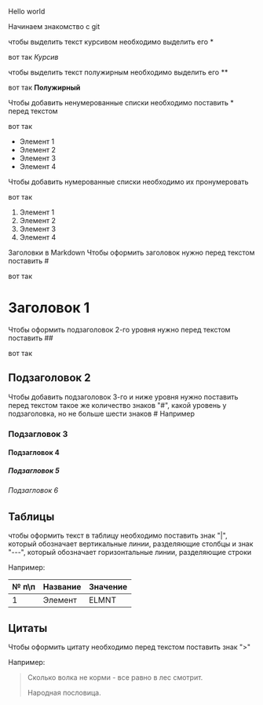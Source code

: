 Hello world

Начинаем знакомство с git

чтобы выделить текст курсивом необходимо выделить его *

вот так
*Курсив*

чтобы выделить текст полужирным необходимо выделить его **

 вот так **Полужирный**

Чтобы добавить ненумерованные списки необходимо поставить * перед текстом

вот так
* Элемент 1
* Элемент 2
* Элемент 3
* Элемент 4

Чтобы добавить нумерованные списки необходимо их пронумеровать

вот так
1. Элемент 1
2. Элемент 2
3. Элемент 3
4. Элемент 4


Заголовки в Markdown
Чтобы оформить заголовок нужно перед текстом поставить #

вот так
# Заголовок 1
Чтобы оформить подзаголовок 2-го уровня нужно перед текстом поставить ##

вот так
## Подзаголовок 2

Чтобы добавить подзаголовок 3-го и ниже уровня нужно поставить перед текстом такое же количество знаков "#", какой уровень у подзаголовка, но не больше шести знаков # Например

### Подзагловок 3
#### Подзагловок 4
##### Подзагловок 5
###### Подзагловок 6

## Таблицы
чтобы оформить текст в таблицу необходимо поставить знак "|", который обозначает вертикальные линии, разделяющие столбцы и знак "---", который обозначает горизонтальные линии, разделяющие строки

Например:

№ п\п | Название | Значение
--- | --- | ---
1 | Элемент | ELMNT

## Цитаты
Чтобы оформить цитату необходимо перед текстом поставить знак ">"

Например:
> Сколько волка не корми - все равно в лес смотрит.
>       
>Народная пословица.


